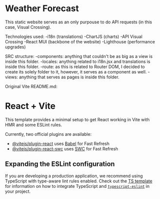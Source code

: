 # Weather Forecast

This static website serves as an only purpouse to do API requests (in this case, Visual Crossing). 

Technologies used:
-i18n (translations)
-ChartJS (charts)
-API Visual Crossing
-React MUI (backbone of the website)
-Lighthouse (performance upgrades)

SRC structure:
-components: anything that couldn't be as big as a view is inside this folder.
-locales: anything related to i18n.jsx and translations is inside this folder.
-route: as this is related to Router DOM, I decided to create its solely folder to it, however, it serves as a component as well.
-views: anything that serves as pages is inside this folder.


Original Vite README.md:

# React + Vite

This template provides a minimal setup to get React working in Vite with HMR and some ESLint rules.

Currently, two official plugins are available:

- [@vitejs/plugin-react](https://github.com/vitejs/vite-plugin-react/blob/main/packages/plugin-react) uses [Babel](https://babeljs.io/) for Fast Refresh
- [@vitejs/plugin-react-swc](https://github.com/vitejs/vite-plugin-react/blob/main/packages/plugin-react-swc) uses [SWC](https://swc.rs/) for Fast Refresh

## Expanding the ESLint configuration

If you are developing a production application, we recommend using TypeScript with type-aware lint rules enabled. Check out the [TS template](https://github.com/vitejs/vite/tree/main/packages/create-vite/template-react-ts) for information on how to integrate TypeScript and [`typescript-eslint`](https://typescript-eslint.io) in your project.
